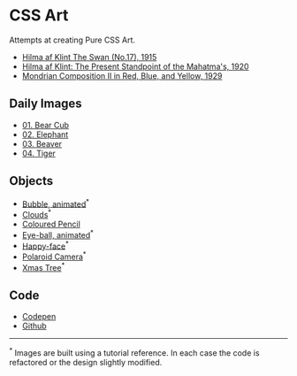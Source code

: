 # CSS Art

Attempts at creating Pure CSS Art.

- [Hilma af Klint The Swan (No.17), 1915](./hilma/swan-17.html)
- [Hilma af Klint: The Present Standpoint of the Mahatma's, 1920](./hilma/mahatma.html)
- [Mondrian Composition II in Red, Blue, and Yellow, 1929](./mondrian/comp-II-rby.html)

## Daily Images

- [01. Bear Cub](./daily-images/01-bear-cub.html)
- [02. Elephant](./daily-images/02-elephant.html)
- [03. Beaver](./daily-images/03-beaver.html)
- [04. Tiger](./daily-images/04-tiger.html)

## Objects

- [Bubble, animated](./objects/bubble.html)<sup>\*</sup>
- [Clouds](./objects/clouds.html)<sup>\*</sup>
- [Coloured Pencil](./objects/pencil-green.html)
- [Eye-ball, animated](./objects/eye-ball.html)<sup>\*</sup>
- [Happy-face](./objects/happy-face.html)<sup>\*</sup>
- [Polaroid Camera](./objects/polaroid.html)<sup>\*</sup>
- [Xmas Tree](./objects/xmas-tree.html)<sup>\*</sup>

## Code

- [Codepen](https://codepen.io/collection/XjjkgL)
- [Github](https://github.com/janegca/css-art)

---

<sup>\*</sup> Images are built using a tutorial reference. In each case the code
is refactored or the design slightly modified.
